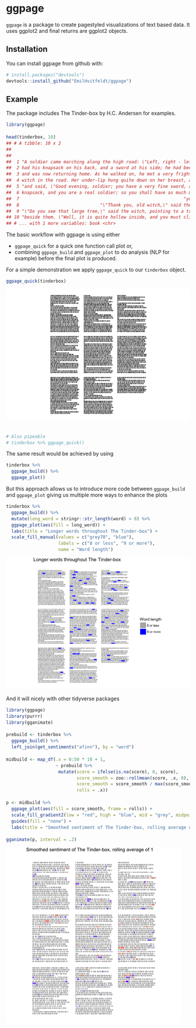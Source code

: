 
ggpage
======

`ggpage` is a package to create pagestyled visualizations of text based data. It uses ggplot2 and final returns are ggplot2 objects.

Installation
------------

You can install ggpage from github with:

``` r
# install.packages("devtools")
devtools::install_github("EmilHvitfeldt/ggpage")
```

Example
-------

The package includes The Tinder-box by H.C. Andersen for examples.

``` r
library(ggpage)

head(tinderbox, 10)
## # A tibble: 10 x 2
##                                                                           text
##                                                                          <chr>
##  1 "A soldier came marching along the high road: \"Left, right - left, right.\
##  2 had his knapsack on his back, and a sword at his side; he had been to the w
##  3 and was now returning home. As he walked on, he met a very frightful-lookin
##  4 witch in the road. Her under-lip hung quite down on her breast, and she sto
##  5 "and said, \"Good evening, soldier; you have a very fine sword, and a large
##  6 knapsack, and you are a real soldier; so you shall have as much money as ev
##  7                                                               "you like.\""
##  8                               "\"Thank you, old witch,\" said the soldier."
##  9 "\"Do you see that large tree,\" said the witch, pointing to a tree which s
## 10 "beside them. \"Well, it is quite hollow inside, and you must climb to the 
## # ... with 1 more variables: book <chr>
```

The basic workflow with ggpage is using either

-   `ggpage_quick` for a quick one function call plot or,
-   combining `ggpage_build` and `ggpage_plot` to do analysis (NLP for example) before the final plot is produced.

For a simple demonstration we apply `ggpage_quick` to our `tinderbox` object.

``` r
ggpage_quick(tinderbox)
```

<img src="man/figures/README-unnamed-chunk-3-1.png" width="672" />

``` r

# Also pipeable
# tinderbox %>% ggpage_quick()
```

The same result would be achieved by using

``` r
tinderbox %>% 
  ggpage_build() %>% 
  ggpage_plot()
```

But this approach allows us to introduce more code between `ggpage_build` and `ggpage_plot` giving us multiple more ways to enhance the plots

``` r
tinderbox %>%
  ggpage_build() %>%
  mutate(long_word = stringr::str_length(word) > 8) %>%
  ggpage_plot(aes(fill = long_word)) +
  labs(title = "Longer words throughout The Tinder-box") +
  scale_fill_manual(values = c("grey70", "blue"),
                    labels = c("8 or less", "9 or more"),
                    name = "Word length")
```

<img src="man/figures/README-unnamed-chunk-5-1.png" width="672" />

And it will nicely with other tidyverse packages

``` r
library(ggpage)
library(purrr)
library(gganimate)

prebuild <- tinderbox %>%
  ggpage_build() %>%
  left_join(get_sentiments("afinn"), by = "word") 

midbuild <- map_df(.x = 0:50 * 10 + 1,
                   ~ prebuild %>% 
                    mutate(score = ifelse(is.na(score), 0, score), 
                           score_smooth = zoo::rollmean(score, .x, 0),
                           score_smooth = score_smooth / max(score_smooth),
                           rolls = .x))

p <- midbuild %>%
  ggpage_plot(aes(fill = score_smooth, frame = rolls)) +
  scale_fill_gradient2(low = "red", high = "blue", mid = "grey", midpoint = 0) +
  guides(fill = "none") +
  labs(title = "Smoothed sentiment of The Tinder-box, rolling average of")

gganimate(p, interval = .2)
```

![](man/figures/README-gif.gif)
